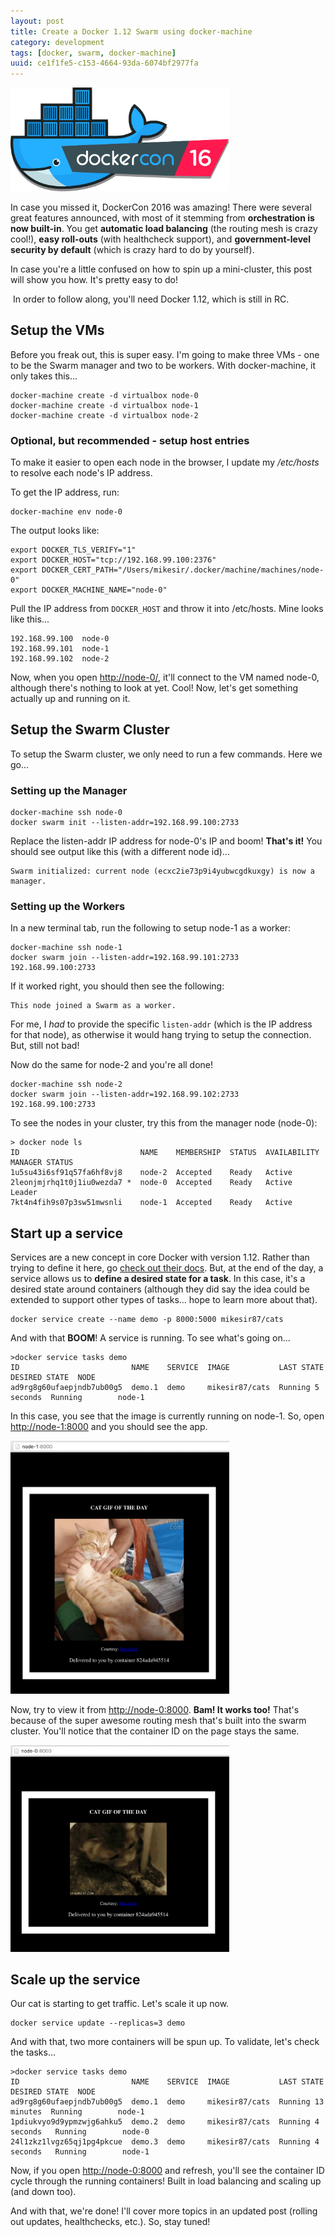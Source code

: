 ```yaml
---
layout: post
title: Create a Docker 1.12 Swarm using docker-machine
category: development
tags: [docker, swarm, docker-machine]
uuid: ce1f1fe5-c153-4664-93da-6074bf2977fa
---
```


<div class="text-center">
  <img style="width:350px;" src="/images/dockercon2016.png" alt="DockerCon 2016" />
</div>


In case you missed it, DockerCon 2016 was amazing! There were several great features announced, with most of it stemming from **orchestration is now built-in**.  You get **automatic load balancing** (the routing mesh is crazy cool!), **easy roll-outs** (with healthcheck support), and **government-level security by default** (which is crazy hard to do by yourself).

In case you're a little confused on how to spin up a mini-cluster, this post will show you how.  It's pretty easy to do!


<!--more-->

<div class="alert alert-warning"><i class="fa fa-exclamation-triangle"></i>&nbsp;In order to follow along, you'll need Docker 1.12, which is still in RC.</div>


## Setup the VMs

Before you freak out, this is super easy.  I'm going to make three VMs - one to be the Swarm manager and two to be workers.  With docker-machine, it only takes this...

<pre class="no-wrap"><code class="bash">docker-machine create -d virtualbox node-0
docker-machine create -d virtualbox node-1
docker-machine create -d virtualbox node-2
</code></pre>


### Optional, but recommended - setup host entries

To make it easier to open each node in the browser, I update my _/etc/hosts_ to resolve each node's IP address.

To get the IP address, run:

<pre class="no-wrap"><code class="bash">docker-machine env node-0
</code></pre>

The output looks like:

<pre class="no-wrap"><code class="bash">export DOCKER_TLS_VERIFY="1"
export DOCKER_HOST="tcp://192.168.99.100:2376"
export DOCKER_CERT_PATH="/Users/mikesir/.docker/machine/machines/node-0"
export DOCKER_MACHINE_NAME="node-0"</code></pre>

Pull the IP address from ```DOCKER_HOST``` and throw it into /etc/hosts.  Mine looks like this...

<pre class="no-wrap"><code class="bash">192.168.99.100  node-0
192.168.99.101  node-1
192.168.99.102  node-2</code></pre>

Now, when you open <a href="http://node-0/">http://node-0/</a>, it'll connect to the VM named node-0, although there's nothing to look at yet.  Cool!  Now, let's get something actually up and running on it.




## Setup the Swarm Cluster

To setup the Swarm  cluster, we only need to run a few commands. Here we go...

### Setting up the Manager

<pre class="no-wrap"><code class="bash">docker-machine ssh node-0
docker swarm init --listen-addr=192.168.99.100:2733</code></pre>

Replace the listen-addr IP address for node-0's IP and boom!  **That's it!**  You should see output like this (with a different node id)...

<pre class="no-wrap"><code class="bash">Swarm initialized: current node (ecxc2ie73p9i4yubwcgdkuxgy) is now a manager.</code></pre>


### Setting up the Workers

In a new terminal tab, run the following to setup node-1 as a worker:

<pre class="no-wrap"><code class="bash">docker-machine ssh node-1
docker swarm join --listen-addr=192.168.99.101:2733 192.168.99.100:2733</code></pre>

If it worked right, you should then see the following:

<pre class="no-wrap"><code class="bash">This node joined a Swarm as a worker.</code></pre>

For me, I _had_ to provide the specific ```listen-addr``` (which is the IP address for that node), as otherwise it would hang trying to setup the connection.  But, still not bad!

Now do the same for node-2 and you're all done!

<pre class="no-wrap"><code class="bash">docker-machine ssh node-2
docker swarm join --listen-addr=192.168.99.102:2733 192.168.99.100:2733</code></pre>


To see the nodes in your cluster, try this from the manager node (node-0):
<pre class="no-wrap"><code class="bash">&gt; docker node ls
ID                           NAME    MEMBERSHIP  STATUS  AVAILABILITY  MANAGER STATUS
1u5su43i6sf91q57fa6hf8vj8    node-2  Accepted    Ready   Active        
2leonjmjrhq1t0j1iu0wezda7 *  node-0  Accepted    Ready   Active        Leader
7kt4n4fih9s07p3sw51mwsnli    node-1  Accepted    Ready   Active        
</code></pre>




## Start up a service

Services are a new concept in core Docker with version 1.12.  Rather than trying to define it here, go [check out their docs]([https://docs.docker.com/engine/swarm/key-concepts/]).  But, at the end of the day, a service allows us to **define a desired state for a task**.  In this case, it's a desired state around containers (although they did say the idea could be extended to support other types of tasks... hope to learn more about that).

<pre class="no-wrap"><code class="bash">docker service create --name demo -p 8000:5000 mikesir87/cats</code></pre>

And with that **BOOM**!  A service is running.  To see what's going on...

<pre class="no-wrap"><code class="bash">&gt;docker service tasks demo
ID                         NAME    SERVICE  IMAGE           LAST STATE         DESIRED STATE  NODE
ad9rg8g60ufaepjndb7ub00g5  demo.1  demo     mikesir87/cats  Running 5 seconds  Running        node-1
</code></pre>

In this case, you see that the image is currently running on node-1.  So, open <a href="http://node-1:8000">http://node-1:8000</a> and you should see the app.

<div class="text-center mb-lg">
  <img style="width:350px;" src="/images/swarm-node1.png" alt="Viewing the app from node-1" />
</div>

Now, try to view it from <a href="http://node-0:8000">http://node-0:8000</a>.  **Bam!  It works too!**  That's because of the super awesome routing mesh that's built into the swarm cluster.  You'll notice that the container ID on the page stays the same.

<div class="text-center mb-lg">
  <img style="width:350px;" src="/images/swarm-node0.png" alt="Viewing the app from node-0" />
</div>




## Scale up the service

Our cat is starting to get traffic.  Let's scale it up now.

<pre class="no-wrap"><code class="bash">docker service update --replicas=3 demo</code></pre>

And with that, two more containers will be spun up.  To validate, let's check the tasks...

<pre class="no-wrap"><code class="bash">&gt;docker service tasks demo
ID                         NAME    SERVICE  IMAGE           LAST STATE          DESIRED STATE  NODE
ad9rg8g60ufaepjndb7ub00g5  demo.1  demo     mikesir87/cats  Running 13 minutes  Running        node-1
1pdiukvyo9d9ypmzwjg6ahku5  demo.2  demo     mikesir87/cats  Running 4 seconds   Running        node-0
24l1zkz1lvgz65qj1pg4pkcue  demo.3  demo     mikesir87/cats  Running 4 seconds   Running        node-1</code></pre>


Now, if you open <a href="http://node-0:8000">http://node-0:8000</a> and refresh, you'll see the container ID cycle through the running containers!  Built in load balancing and scaling up (and down too).

And with that, we're done!  I'll cover more topics in an updated post (rolling out updates, healthchecks, etc.).  So, stay tuned!

